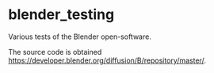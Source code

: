 # blender_testing

Various tests of the Blender open-software.

The source code is obtained https://developer.blender.org/diffusion/B/repository/master/.


